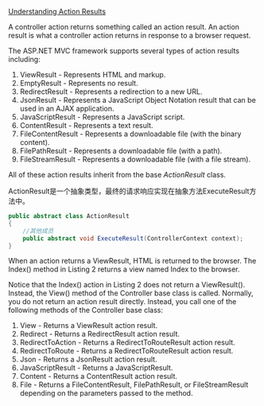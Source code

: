 ﻿[Understanding Action Results](http://www.asp.net/mvc/overview/older-versions-1/controllers-and-routing/aspnet-mvc-controllers-overview-cs)

A controller action returns something called an action result. An action result is what a controller action returns in response to a browser request.

The ASP.NET MVC framework supports several types of action results including:

1. ViewResult - Represents HTML and markup.
2. EmptyResult - Represents no result.
3. RedirectResult - Represents a redirection to a new URL.
4. JsonResult - Represents a JavaScript Object Notation result that can be used in an AJAX application.
5. JavaScriptResult - Represents a JavaScript script.
6. ContentResult - Represents a text result.
7. FileContentResult - Represents a downloadable file (with the binary content).
8. FilePathResult - Represents a downloadable file (with a path).
9. FileStreamResult - Represents a downloadable file (with a file stream).

All of these action results inherit from the base *ActionResult* class. 

ActionResult是一个抽象类型，最终的请求响应实现在抽象方法ExecuteResult方法中。

``` C#
public abstract class ActionResult
{    
    //其他成员
    public abstract void ExecuteResult(ControllerContext context);
}
```

When an action returns a ViewResult, HTML is returned to the browser. 
The Index() method in Listing 2 returns a view named Index to the browser.

Notice that the Index() action in Listing 2 does not return a ViewResult(). 
Instead, the View() method of the Controller base class is called. Normally, 
you do not return an action result directly. Instead, you call one of the following methods of the Controller base class:

1. View - Returns a ViewResult action result.
2. Redirect - Returns a RedirectResult action result.
3. RedirectToAction - Returns a RedirectToRouteResult action result.
4. RedirectToRoute - Returns a RedirectToRouteResult action result.
5. Json - Returns a JsonResult action result.
6. JavaScriptResult - Returns a JavaScriptResult.
7. Content - Returns a ContentResult action result.
8. File - Returns a FileContentResult, FilePathResult, or FileStreamResult depending on the parameters passed to the method.

